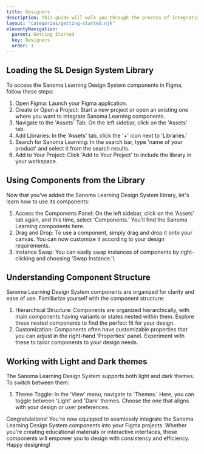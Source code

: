 ```yaml
---
title: Designers
description: This guide will walk you through the process of integrating the component library into your Figma workflow, utilizing its components effectively, understanding the component structure, and making the most of the light and dark themes.
layout: "categories/getting-started.njk"
eleventyNavigation:
  parent: Getting Started
  key: Designers
  order: 1
---
```

<section>

## Loading the SL Design System Library

To access the Sanoma Learning Design System components in Figma, follow these steps:

1. Open Figma: Launch your Figma application.
1. Create or Open a Project: Start a new project or open an existing one where you want to integrate Sanoma Learning components.
1. Navigate to the 'Assets' Tab: On the left sidebar, click on the 'Assets' tab.
1. Add Libraries: In the 'Assets' tab, click the '+' icon next to 'Libraries.'
1. Search for Sanoma Learning: In the search bar, type 'name of your product' and select it from the search results.
1. Add to Your Project: Click 'Add to Your Project' to include the library in your workspace.
</section>

<section>

## Using Components from the Library

Now that you've added the Sanoma Learning Design System library, let's learn how to use its components:

1. Access the Components Panel: On the left sidebar, click on the 'Assets' tab again, and this time, select 'Components.' You'll find the Sanoma Learning components here.
1. Drag and Drop: To use a component, simply drag and drop it onto your canvas. You can now customize it according to your design requirements.
1. Instance Swap: You can easily swap instances of components by right-clicking and choosing 'Swap Instance.'\

</section>

<section>

## Understanding Component Structure

Sanoma Learning Design System components are organized for clarity and ease of use. Familiarize yourself with the component structure:

1. Hierarchical Structure: Components are organized hierarchically, with main components having variants or states nested within them. Explore these nested components to find the perfect fit for your design.
1. Customization: Components often have customizable properties that you can adjust in the right-hand 'Properties' panel. Experiment with these to tailor components to your design needs.

</section>
<section>

## Working with Light and Dark themes

The Sanoma Learning Design System supports both light and dark themes. To switch between them:

1. Theme Toggle: In the 'View' menu, navigate to 'Themes.' Here, you can toggle between 'Light' and 'Dark' themes. Choose the one that aligns with your design or user preferences.

Congratulations! You're now equipped to seamlessly integrate the Sanoma Learning Design System components into your Figma projects. Whether you're creating educational materials or interactive interfaces, these components will empower you to design with consistency and efficiency. Happy designing!

</section>
